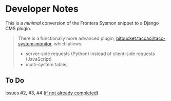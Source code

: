 # Developer Notes

This is a _minimal_ conversion of the Frontera Sysmon snippet to a Django CMS plugin.

> There is a functionally more advanced plugin, [bitbucket:taccaci/tacc-system-monitor](https://bitbucket.org/taccaci/tacc-system-monitor), which allows:
>
> - server-side requests (Python) instead of client-side requests (JavaScript)
> - multi-system tables

## To Do

Issues #2, #3, #4 ([if not already completed](https://github.com/TACC/Core-CMS-Plugin-System-Monitor/issues?q=is%3Aissue%20is%3Aopen%20created%3A2025-01-28%20))
